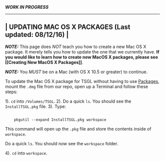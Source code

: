 ***WORK IN PROGRESS***

-------------------------------------------------------
| UPDATING MAC OS X PACKAGES (Last updated: 08/12/16) |
-------------------------------------------------------

***NOTE:*** This page does *NOT* teach you how to create a new Mac OS X package. It merely tells you how to update the one that we currently have. **If you would like to learn how to create new MacOS X packages, please see [[Creating New MacOS X Packages]]**.

***NOTE:*** You *MUST* be on a Mac (with OS X 10.5 or greater) to continue.

To update the Mac OS X package for TSGL without having to use [Packages](http://s.sudre.free.fr/Software/Packages/about.html), mount the ```.dmg``` file from our repo, open up a Terminal and follow these steps:

1). ```cd``` into ```/Volumes/TSGL```.
2). Do a quick ```ls```. You should see the ```InstallTSGL.pkg``` file.
3). Type:

```

    pkgutil --expand InstallTSGL.pkg workspace 

```

This command will open up the ```.pkg``` file and store the contents inside of ```workspace```.

Do a quick ```ls```. You should now see the ```workspace``` folder.

4). ```cd``` into ```workspace```. 

